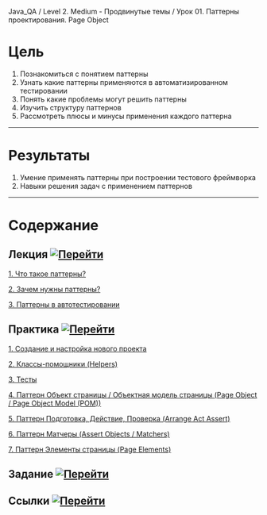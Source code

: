 Java_QA / Level 2. Medium - Продвинутые темы / Урок 01. Паттерны проектирования. Page Object

# Цель

1. Познакомиться с понятием паттерны
2. Узнать какие паттерны применяются в автоматизированном тестировании
3. Понять какие проблемы могут решить паттерны
4. Изучить структуру паттернов
5. Рассмотреть плюсы и минусы применения каждого паттерна

***

# Результаты

1. Умение применять паттерны при построении тестового фреймворка
2. Навыки решения задач с применением паттернов

***

# Содержание


## Лекция [![Перейти](https://img.shields.io/badge/-%D0%9F%D0%B5%D1%80%D0%B5%D0%B9%D1%82%D0%B8-blue)](1.%20Лекция.md)

[1. Что такое паттерны?](1.%20Лекция.md#1-Что-такое-паттерны?)

[2. Зачем нужны паттерны?](1.%20Лекция.md#2-Зачем-нужны-паттерны?)

[3. Паттерны в автотестировании](1.%20Лекция.md#3-Паттерны-в-автотестировании)

## Практика [![Перейти](https://img.shields.io/badge/-%D0%9F%D0%B5%D1%80%D0%B5%D0%B9%D1%82%D0%B8-blue)](2.%20Практика.md)

[1. Создание и настройка нового проекта](2.%20Практика.md#1-Создание-и-настройка-нового-проекта)

[2. Классы-помощники (Helpers)](2.%20Практика.md#2-Классы-помощники-(Helpers))

[3. Тесты](2.%20Практика.md#3-Тесты)

[4. Паттерн Объект страницы / Объектная модель страницы (Page Object / Page Object Model (POM))](2.%20Практика.md#4-Паттерн-Объект-страницы-/-Объектная-модель-страницы-(Page-Object-/-Page-Object-Model-(POM)))

[5. Паттерн Подготовка, Действие, Проверка (Arrange Act Assert)](2.%20Практика.md#5-Паттерн-Подготовка,-Действие,-Проверка-(Arrange-Act-Assert))

[6. Паттерн Матчеры (Assert Objects / Matchers)](2.%20Практика.md#6-Паттерн-Матчеры-(Assert-Objects-/-Matchers))

[7. Паттерн Элементы страницы (Page Elements)](2.%20Практика.md#7-Паттерн-Элементы-страницы-(Page-Elements))

## Задание [![Перейти](https://img.shields.io/badge/-%D0%9F%D0%B5%D1%80%D0%B5%D0%B9%D1%82%D0%B8-blue)](3.%20Задание.md)

## Ссылки [![Перейти](https://img.shields.io/badge/-%D0%9F%D0%B5%D1%80%D0%B5%D0%B9%D1%82%D0%B8-blue)](4.%20Ссылки.md)